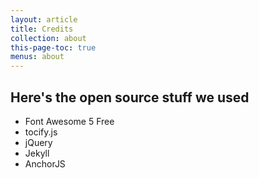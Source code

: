 ```yaml
---
layout: article
title: Credits
collection: about
this-page-toc: true
menus: about
---
```


## Here's the open source stuff we used

* Font Awesome 5 Free
* tocify.js
* jQuery
* Jekyll
* AnchorJS
